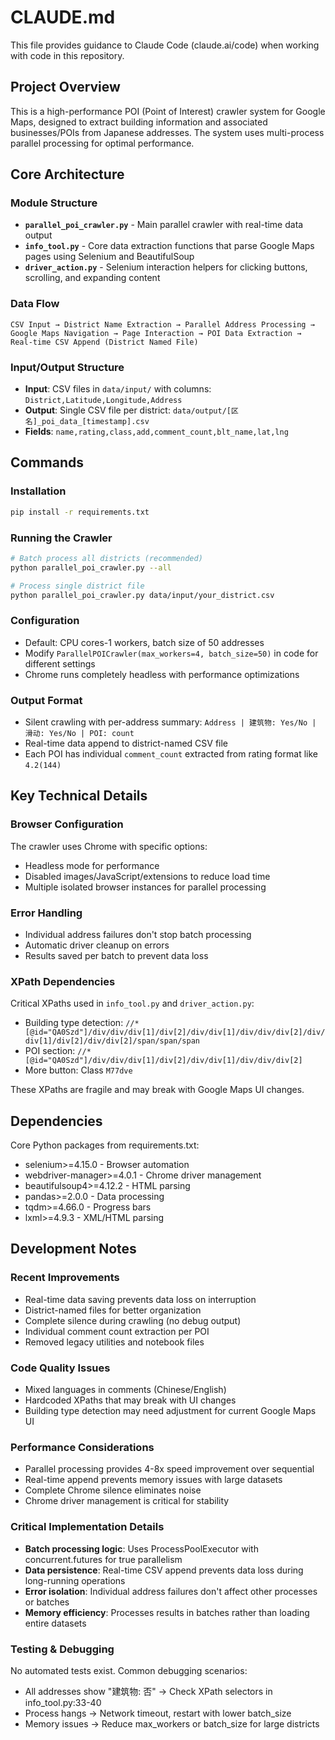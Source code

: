 # CLAUDE.md

This file provides guidance to Claude Code (claude.ai/code) when working with code in this repository.

## Project Overview

This is a high-performance POI (Point of Interest) crawler system for Google Maps, designed to extract building information and associated businesses/POIs from Japanese addresses. The system uses multi-process parallel processing for optimal performance.

## Core Architecture

### Module Structure
- **`parallel_poi_crawler.py`** - Main parallel crawler with real-time data output
- **`info_tool.py`** - Core data extraction functions that parse Google Maps pages using Selenium and BeautifulSoup
- **`driver_action.py`** - Selenium interaction helpers for clicking buttons, scrolling, and expanding content

### Data Flow
```
CSV Input → District Name Extraction → Parallel Address Processing → 
Google Maps Navigation → Page Interaction → POI Data Extraction → 
Real-time CSV Append (District Named File)
```

### Input/Output Structure
- **Input**: CSV files in `data/input/` with columns: `District,Latitude,Longitude,Address`
- **Output**: Single CSV file per district: `data/output/[区名]_poi_data_[timestamp].csv`
- **Fields**: `name,rating,class,add,comment_count,blt_name,lat,lng`

## Commands

### Installation
```bash
pip install -r requirements.txt
```

### Running the Crawler
```bash
# Batch process all districts (recommended)
python parallel_poi_crawler.py --all

# Process single district file
python parallel_poi_crawler.py data/input/your_district.csv
```

### Configuration
- Default: CPU cores-1 workers, batch size of 50 addresses  
- Modify `ParallelPOICrawler(max_workers=4, batch_size=50)` in code for different settings
- Chrome runs completely headless with performance optimizations

### Output Format
- Silent crawling with per-address summary: `Address | 建筑物: Yes/No | 滑动: Yes/No | POI: count`
- Real-time data append to district-named CSV file
- Each POI has individual `comment_count` extracted from rating format like `4.2(144)`

## Key Technical Details

### Browser Configuration
The crawler uses Chrome with specific options:
- Headless mode for performance
- Disabled images/JavaScript/extensions to reduce load time
- Multiple isolated browser instances for parallel processing

### Error Handling
- Individual address failures don't stop batch processing
- Automatic driver cleanup on errors
- Results saved per batch to prevent data loss

### XPath Dependencies
Critical XPaths used in `info_tool.py` and `driver_action.py`:
- Building type detection: `//*[@id="QA0Szd"]/div/div/div[1]/div[2]/div/div[1]/div/div/div[2]/div/div[1]/div[2]/div/div[2]/span/span/span`
- POI section: `//*[@id="QA0Szd"]/div/div/div[1]/div[2]/div/div[1]/div/div/div[2]`
- More button: Class `M77dve`

These XPaths are fragile and may break with Google Maps UI changes.

## Dependencies

Core Python packages from requirements.txt:
- selenium>=4.15.0 - Browser automation
- webdriver-manager>=4.0.1 - Chrome driver management  
- beautifulsoup4>=4.12.2 - HTML parsing
- pandas>=2.0.0 - Data processing
- tqdm>=4.66.0 - Progress bars
- lxml>=4.9.3 - XML/HTML parsing

## Development Notes

### Recent Improvements
- Real-time data saving prevents data loss on interruption
- District-named files for better organization
- Complete silence during crawling (no debug output)
- Individual comment count extraction per POI
- Removed legacy utilities and notebook files

### Code Quality Issues
- Mixed languages in comments (Chinese/English)
- Hardcoded XPaths that may break with UI changes
- Building type detection may need adjustment for current Google Maps UI

### Performance Considerations
- Parallel processing provides 4-8x speed improvement over sequential
- Real-time append prevents memory issues with large datasets
- Complete Chrome silence eliminates noise
- Chrome driver management is critical for stability

### Critical Implementation Details
- **Batch processing logic**: Uses ProcessPoolExecutor with concurrent.futures for true parallelism
- **Data persistence**: Real-time CSV append prevents data loss during long-running operations
- **Error isolation**: Individual address failures don't affect other processes or batches
- **Memory efficiency**: Processes results in batches rather than loading entire datasets

### Testing & Debugging
No automated tests exist. Common debugging scenarios:
- All addresses show "建筑物: 否" → Check XPath selectors in info_tool.py:33-40
- Process hangs → Network timeout, restart with lower batch_size
- Memory issues → Reduce max_workers or batch_size for large districts